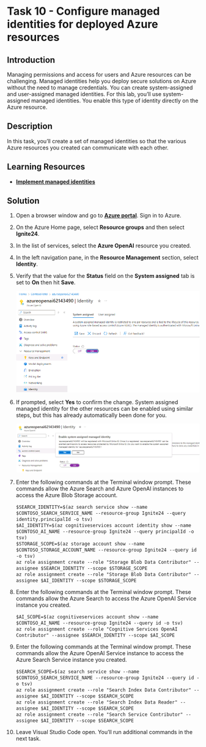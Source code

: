 # Task 10 - Configure managed identities for deployed Azure resources

## Introduction

Managing permissions and access for users and Azure resources can be challenging. Managed identities help you deploy secure solutions on Azure without the need to manage credentials. You can create system-assigned and user-assigned managed identities. For this lab, you’ll use system-assigned managed identities. You enable this type of identity directly on the Azure resource.

## Description

In this task, you’ll create a set of managed identities so that the various Azure resources you created can communicate with each other.

## Learning Resources

- [**Implement managed identities**](https://learn.microsoft.com/en-us/training/modules/implement-managed-identities/)

## Solution

1. Open a browser window and go to [**Azure portal**](https://portal.azure.com). Sign in to Azure.

1. On the Azure Home page, select **Resource groups** and then select **Ignite24**.

1. In the list of services, select the **Azure OpenAI** resource you created.

1. In the left navigation pane, in the **Resource Management** section, select **Identity**.

1. Verify that the value for the **Status** field on the **System assigned** tab is set to **On** then hit **Save**.

    ![7mfk2i92.png](../../media/7mfk2i92.png)

1. If prompted, select **Yes** to confirm the change. System assigned managed identity for the other resources can be enabled using similar steps, but this has already automatically been done for you.

    ![m6adz1ak.png](../../media/m6adz1ak.png)

1. Enter the following commands at the Terminal window prompt. These commands allow the Azure Search and Azure OpenAI instances to access the Azure Blob Storage account.

    ```
    $SEARCH_IDENTITY=$(az search service show --name $CONTOSO_SEARCH_SERVICE_NAME --resource-group Ignite24 --query identity.principalId -o tsv)
    $AI_IDENTITY=$(az cognitiveservices account identity show --name $CONTOSO_AI_NAME --resource-group Ignite24 --query principalId -o tsv)
    $STORAGE_SCOPE=$(az storage account show --name $CONTOSO_STORAGE_ACCOUNT_NAME --resource-group Ignite24 --query id -o tsv)
    az role assignment create --role "Storage Blob Data Contributor" --assignee $SEARCH_IDENTITY --scope $STORAGE_SCOPE
    az role assignment create --role "Storage Blob Data Contributor" --assignee $AI_IDENTITY --scope $STORAGE_SCOPE
    ```

1. Enter the following commands at the Terminal window prompt. These commands allow the Azure Search to access the Azure OpenAI Service instance you created.

    ```
    $AI_SCOPE=$(az cognitiveservices account show --name $CONTOSO_AI_NAME --resource-group Ignite24 --query id -o tsv)
    az role assignment create --role "Cognitive Services OpenAI Contributor" --assignee $SEARCH_IDENTITY --scope $AI_SCOPE
    ```

1. Enter the following commands at the Terminal window prompt. These commands allow the Azure OpenAI Service instance to access the Azure Search Service instance you created.

    ```
    $SEARCH_SCOPE=$(az search service show --name $CONTOSO_SEARCH_SERVICE_NAME --resource-group Ignite24 --query id -o tsv)
    az role assignment create --role "Search Index Data Contributor" --assignee $AI_IDENTITY --scope $SEARCH_SCOPE
    az role assignment create --role "Search Index Data Reader" --assignee $AI_IDENTITY --scope $SEARCH_SCOPE
    az role assignment create --role "Search Service Contributor" --assignee $AI_IDENTITY --scope $SEARCH_SCOPE
    ```
1. Leave Visual Studio Code open. You’ll run additional commands in the next task.
